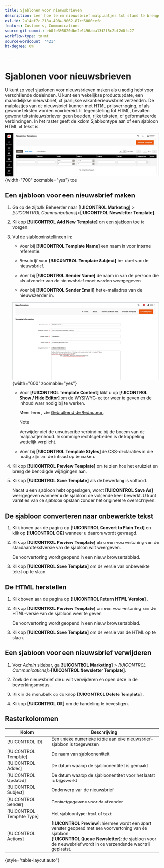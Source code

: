 ```yaml
---
title: Sjablonen voor nieuwsbrieven
description: Leer hoe te om nieuwsbrief malplaatjes tot stand te brengen om zich aan uw communicatie strategie te richten.
exl-id: 2a14ef7c-218a-4984-9062-87cd6000cefc
feature: Customers, Communications
source-git-commit: eb0fe395020dbe2e2496aba13d2f5c2bf2d0fc27
workflow-type: tm+mt
source-wordcount: '421'
ht-degree: 0%

---
```


# Sjablonen voor nieuwsbrieven

U kunt zo veel sjablonen voor nieuwsbrieven maken als u nodig hebt voor verschillende doeleinden. U kunt een wekelijkse productupdate, een maandelijkse nieuwsbrief, of jaarlijkse vakantienieuwsbrief verzenden. De malplaatjes van de nieuwsbrief kunnen met HTML prijsverhoging, of als gewone teksten worden voorbereid. In tegenstelling tot HTML, bevatten gewone tekstnieuwsbrieven geen beelden, rijke teksten, of geformatteerde verbindingen. In het raster geeft de kolom Sjabloontype aan of een sjabloon HTML of tekst is.

![ Malplaatjes van de Nieuwsbrief - voeg aan nieuwsbrief rij ](./assets/newsletter-templates-grid.png){width="700" zoomable="yes"} toe

## Een sjabloon voor een nieuwsbrief maken

1. Ga op de zijbalk Beheerder naar **[!UICONTROL Marketing]** > _[!UICONTROL Communications]_>**[!UICONTROL Newsletter Template]**.

1. Klik op **[!UICONTROL Add New Template]** om een sjabloon toe te voegen.

1. Vul de sjablooninstellingen in:

   - Voer bij **[!UICONTROL Template Name]** een naam in voor interne referentie.

   - Beschrijf voor **[!UICONTROL Template Subject]** het doel van de nieuwsbrief.

   - Voer bij **[!UICONTROL Sender Name]** de naam in van de persoon die als afzender van de nieuwsbrief moet worden weergegeven.

   - Voer bij **[!UICONTROL Sender Email]** het e-mailadres van de nieuwszender in.

   ![ de informatie van het malplaatje van de Nieuwsbrief ](./assets/newsletter-template-information2.png){width="600" zoomable="yes"}

   - Voor **[!UICONTROL Template Content]** klikt u op **[!UICONTROL Show / Hide Editor]** om de WYSIWYG-editor weer te geven en de inhoud waar nodig bij te werken.

     Meer leren, zie [ Gebruikend de Redacteur ](../content-design/editor.md).

     >[!NOTE]
     >
     >Verwijder niet de unsubscribe verbinding bij de bodem van de malplaatjeinhoud. In sommige rechtsgebieden is de koppeling wettelijk verplicht.

   - Voer bij **[!UICONTROL Template Styles]** de CSS-declaraties in die nodig zijn om de inhoud op te maken.

1. Klik op **[!UICONTROL Preview Template]** om te zien hoe het eruitziet en breng de benodigde wijzigingen aan.

1. Klik op **[!UICONTROL Save Template]** als de bewerking is voltooid.

   Nadat u een sjabloon hebt opgeslagen, wordt **[!UICONTROL Save As]** weergegeven wanneer u de sjabloon de volgende keer bewerkt. U kunt variaties van de sjabloon opslaan zonder het origineel te overschrijven.

## De sjabloon converteren naar onbewerkte tekst

1. Klik boven aan de pagina op **[!UICONTROL Convert to Plain Text]** en klik op **[!UICONTROL OK]** wanneer u daarom wordt gevraagd.

1. Klik op **[!UICONTROL Preview Template]** als u een voorvertoning van de standaardtekstversie van de sjabloon wilt weergeven.

   De voorvertoning wordt geopend in een nieuw browsertabblad.

1. Klik op **[!UICONTROL Save Template]** om de versie van onbewerkte tekst op te slaan.

## De HTML herstellen

1. Klik boven aan de pagina op **[!UICONTROL Return HTML Version]** .  

1. Klik op **[!UICONTROL Preview Template]** om een voorvertoning van de HTML-versie van de sjabloon weer te geven.

   De voorvertoning wordt geopend in een nieuw browsertabblad.

1. Klik op **[!UICONTROL Save Template]** om de versie van de HTML op te slaan.

## Een sjabloon voor een nieuwsbrief verwijderen

1. Voor _Admin_ sidebar, ga **[!UICONTROL Marketing]** > _[!UICONTROL Communications]_>**[!UICONTROL Newsletter Template]**.

1. Zoek de nieuwsbrief die u wilt verwijderen en open deze in de bewerkingsmodus.

1. Klik in de menubalk op de knop **[!UICONTROL Delete Template]** .

1. Klik op **[!UICONTROL OK]** om de handeling te bevestigen.

## Rasterkolommen

| Kolom | Beschrijving |
|--- |--- |
| [!UICONTROL ID] | Een unieke numerieke id die aan elke nieuwsbrief-sjabloon is toegewezen |
| [!UICONTROL Template] | De naam van sjabloonentiteit |
| [!UICONTROL Added] | De datum waarop de sjabloonentiteit is gemaakt |
| [!UICONTROL Updated] | De datum waarop de sjabloonentiteit voor het laatst is bijgewerkt |
| [!UICONTROL Subject] | Onderwerp van de nieuwsbrief |
| [!UICONTROL Sender] | Contactgegevens voor de afzender |
| [!UICONTROL Template Type] | Het sjabloontype: `html` of `text` |
| [!UICONTROL Actions] | **[!UICONTROL Preview]**: hiermee wordt een apart venster geopend met een voorvertoning van de sjabloon <br>**[!UICONTROL Queue Newsletter]**: de sjabloon voor de nieuwsbrief wordt in de verzendende wachtrij geplaatst. |

{style="table-layout:auto"}
